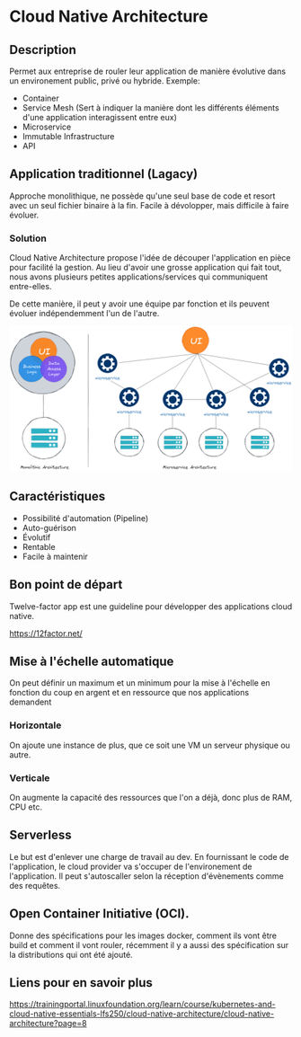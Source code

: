 # Cloud Native Architecture

## Description

Permet aux entreprise de rouler leur application de manière évolutive dans un environement public, privé ou hybride. 
Exemple:

- Container
- Service Mesh (Sert à indiquer la manière dont les différents éléments d'une application interagissent entre eux)
- Microservice
- Immutable Infrastructure
- API

## Application traditionnel (Lagacy)

Approche monolithique, ne possède qu'une seul base de code et resort avec un seul fichier binaire à la fin. Facile à dévolopper, mais difficile à faire évoluer.

### Solution

Cloud Native Architecture propose l'idée de découper l'application en pièce pour facilité la gestion. Au lieu d'avoir une grosse application qui fait tout, nous avons plusieurs petites applications/services qui communiquent entre-elles. 

De cette manière, il peut y avoir une équipe par fonction et ils peuvent évoluer indépendemment l'un de l'autre.

![Monolothique Architecture VS Microservice Architecture](./res/Monolithicvsmicroservices.png)

## Caractéristiques

- Possibilité d'automation (Pipeline)
- Auto-guérison
- Évolutif
- Rentable
- Facile à maintenir

## Bon point de départ

Twelve-factor app est une guideline pour développer des applications cloud native.

https://12factor.net/

## Mise à l'échelle automatique

On peut définir un maximum et un minimum pour la mise à l'échelle en fonction du coup en argent et en ressource que nos applications demandent

### Horizontale

On ajoute une instance de plus, que ce soit une VM un serveur physique ou autre.

### Verticale

On augmente la capacité des ressources que l'on a déjà, donc plus de RAM, CPU etc.

## Serverless

Le but est d'enlever une charge de travail au dev. En fournissant le code de l'application, le cloud provider va s'occuper de l'environement de l'application. Il peut s'autoscaller selon la réception d'évènements comme des requêtes.

## Open Container Initiative (OCI).

Donne des spécifications pour les images docker, comment ils vont être build et comment il vont rouler, récemment il y a aussi des spécification sur la distributions qui ont été ajouté.

## Liens pour en savoir plus

https://trainingportal.linuxfoundation.org/learn/course/kubernetes-and-cloud-native-essentials-lfs250/cloud-native-architecture/cloud-native-architecture?page=8


